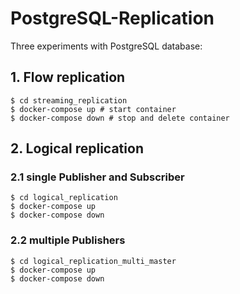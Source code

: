 # PostgreSQL-Replication

Three experiments with PostgreSQL database:
## 1. Flow replication
```
$ cd streaming_replication
$ docker-compose up # start container 
$ docker-compose down # stop and delete container
```

## 2. Logical replication

### 2.1 single Publisher and Subscriber
```
$ cd logical_replication
$ docker-compose up
$ docker-compose down
```

### 2.2 multiple Publishers
```
$ cd logical_replication_multi_master
$ docker-compose up
$ docker-compose down
```
